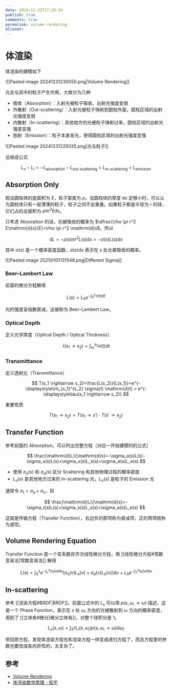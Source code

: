 ```yaml
---
date: 2024-12-31T17:29:34
publish: true
comments: true
permalink: volume-rendering
aliases:
---
```


# 体渲染

体渲染的建模如下

![[Pasted image 20241231230050.png|Volume Rendering]]

光会与其中的粒子产生作用，大致分为几种

- 吸收（Absorption）：入射光被粒子吸收，出射光强度变弱
- 外散射（Out-scattering）：入射光被粒子弹射到圆柱外面，圆柱区域的出射光强度变弱
- 内散射（In-scattering）：其他地方的光被粒子弹射过来，圆柱区域的出射光强度变强
- 放射（Emission）：粒子本身发光，使得圆柱区域的出射光强度变强

![[Pasted image 20241231225035.png|光与粒子]]

总结成公式

$$
L_o-L_i=-L_\text{absorption}-L_\text{out-scattering}+L_\text{in-scattering}+L_\text{emission}
$$

## Absorption Only

假设圆柱体的底面积为 $E$，粒子密度为 $\rho$。当圆柱体的厚度 $\mathrm{d}s$ 足够小时，可以认为圆柱体只有一层薄薄的粒子，粒子之间不会重叠。如果粒子都是半径为 $r$ 的球，它们占的总面积为 $\rho \pi r^2 E\mathrm{d}s$。

只考虑 Absorption 的话，光被吸收的概率为 $\dfrac{\rho \pi r^2 E\mathrm{d}s}{E}=\rho \pi r^2 \mathrm{d}s$，所以

$$
\mathrm{d}L=- \rho(s) \pi r^2 L(s)\mathrm{d}s=-\sigma(s)L(s)\mathrm{d}s
$$

其中 $\sigma(s)$ 是一个概率密度函数，$\sigma(s)\mathrm{d}s$ 表示在 $s$ 处光被吸收的概率。

![[Pasted image 20250101131548.png|Different Sigma]]

### Beer–Lambert Law

前面的微分方程解得

$$
L(s)=L_0 e^{-\displaystyle\int_0^s \sigma(t) \mathrm{d}t}
$$

光的强度呈指数衰减，这被称为 Beer–Lambert Law。

### Optical Depth

定义光学厚度（Optical Depth / Optical Thickness）

$$
\tau(s_1 \rightarrow s_2)=\int_{s_1}^{s_2} \sigma(t) \mathrm{d}t
$$

### Transmittance

定义透射比（Transmittance）

$$
T(s_1 \rightarrow s_2)=\frac{L(s_2)}{L(s_1)}=e^{-\displaystyle\int_{s_1}^{s_2} \sigma(t) \mathrm{d}t} = e^{-\displaystyle\tau(s_1 \rightarrow s_2)}
$$

重要性质

$$
T(s_1 \rightarrow s_2)=T(s_1 \rightarrow s') \cdot T(s' \rightarrow s_2)
$$

## Transfer Function

参考前面的 Absorption，可以列出完整方程（对应一开始建模时的公式）

$$
\frac{\mathrm{d}L}{\mathrm{d}s}=-\sigma_a(s)L(s)-\sigma_s(s)L(s)+\sigma_s(s)L_s(s)+\sigma_a(s)L_e(s)
$$

- 使用 $\sigma_s(s)$ 和 $\sigma_a(s)$ 区分 Scattering 和其他物理过程的概率密度
- $L_s(s)$ 是其他地方过来的 In-scattering 光，$L_e(s)$ 是粒子的 Emission 光

通常令 $\sigma_t=\sigma_a+\sigma_s$，则

$$
\frac{\mathrm{d}L}{\mathrm{d}s}=-\sigma_t(s)L(s)+\sigma_s(s)L_s(s)+\sigma_a(s)L_e(s)
$$

这就是传输方程（Transfer Function），右边负的那项称为衰减项，正的两项统称为源项。

## Volume Rendering Equation

Transfer Function 是一个变系数非齐次线性微分方程，用 [[线性微分方程#常数变易法|常数变易法]] 解得

$$
L(s)=\int_0^s e^{-\displaystyle\int_v^s\sigma_t(u)\mathrm{d}u} \bigg (\sigma_s(v)L_s(v)+\sigma_a(v)L_e(v) \bigg) \mathrm{d}v + L_0 e^{-\displaystyle\int_0^s \sigma_t(u)\mathrm{d}u}
$$

## In-scattering

参考 [[渲染方程#BRDF|BRDF]]，前面公式中的 $L_s$ 可以用 $p(s, \omega_i \rightarrow \omega)$ 描述，这是一个 Phase Function，表示在 $s$ 处 $\omega_i$ 方向的光被散射到 $\omega$ 方向的概率密度，用到了 [[立体角#微分|微分立体角]]，对整个球积分是 $1$。

$$
L_s(s,\omega)=\int_{S^2} L_i(s,\omega_i) p(s, \omega_i \rightarrow \omega) \mathrm{d}\omega_i
$$

带回原方程，发现体渲染方程也和渲染方程一样变成递归方程了，而且方程里的参数也要改成各向异性的，太复杂了。

## 参考

- [Volume Rendering](https://www.scratchapixel.com/lessons/3d-basic-rendering/volume-rendering-for-developers/volume-rendering-summary-equations.html)
- [体渲染数学原理 - 知乎](https://zhuanlan.zhihu.com/p/56710440)
